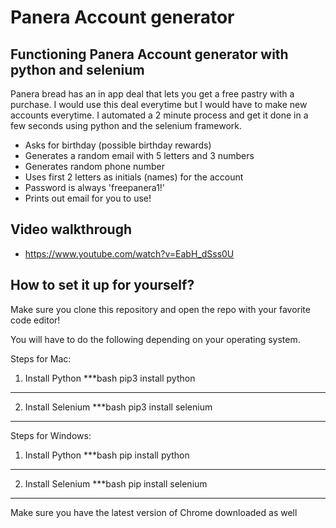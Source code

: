 # Panera Account generator 

## Functioning Panera Account generator with python and selenium

Panera bread has an in app deal that lets you get a free pastry with a purchase. I would use this deal everytime but I would have to make new accounts everytime. I automated a 2 minute process and get it done in a few seconds using python and the selenium framework.

* Asks for birthday (possible birthday rewards)
* Generates a random email with 5 letters and 3 numbers
* Generates random phone number
* Uses first 2 letters as initials (names) for the account
* Password is always 'freepanera1!'
* Prints out email for you to use!

## Video walkthrough
* https://www.youtube.com/watch?v=EabH_dSss0U

## How to set it up for yourself?

Make sure you clone this repository and open the repo with your favorite code editor!

You will have to do the following depending on your operating system.

Steps for Mac: 

1. Install Python
***bash
pip3 install python
***

2. Install Selenium
***bash
pip3 install selenium
***

Steps for Windows:

1. Install Python
***bash
pip install python
***

2. Install Selenium
***bash
pip install selenium
***

Make sure you have the latest version of Chrome downloaded as well



